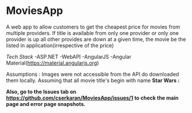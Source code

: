 # MoviesApp
A web app to allow customers to get the cheapest price for movies from multiple providers.
If title is available from only one provider or only one provider is up all other provides are down at a given 
time, the movie be the listed in application(irrespective of the price)

*Tech Stack*
	-ASP.NET
	-WebAPI
	-AngularJS
	-Angular Material(https://material.angularjs.org)

Assumptions :
Images were not accessible from the API do downloaded them locally. Assuming that all movie title's begin with name
<b>Star Wars :<b>

Also, go to the Issues tab on https://github.com/cserkaran/MoviesApp/issues/1 to check the main page and error page snapshots.

